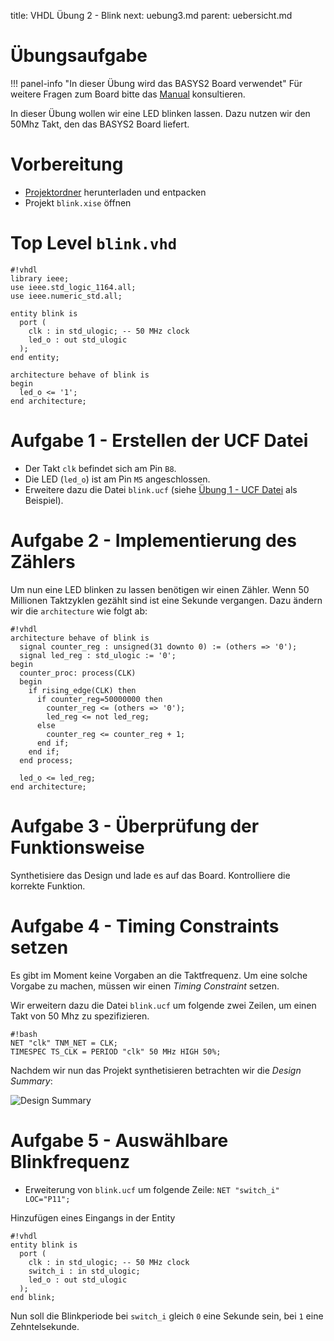 title: VHDL Übung 2 - Blink
next: uebung3.md
parent: uebersicht.md

# Übungsaufgabe

!!! panel-info "In dieser Übung wird das BASYS2 Board verwendet"
    Für weitere Fragen zum Board bitte das [Manual]({filename}basys2_manual.pdf) konsultieren.

In dieser Übung wollen wir eine LED blinken lassen. Dazu nutzen wir den 50Mhz Takt, den das BASYS2 Board liefert.


# Vorbereitung 

* [Projektordner]({filename}vhdl_uebung_2.compress) herunterladen und entpacken
* Projekt `blink.xise` öffnen

# Top Level `blink.vhd`

    #!vhdl
    library ieee;
    use ieee.std_logic_1164.all;
    use ieee.numeric_std.all;

    entity blink is
      port (
        clk : in std_ulogic; -- 50 MHz clock
        led_o : out std_ulogic
      );
    end entity;

    architecture behave of blink is
    begin
      led_o <= '1'; 
    end architecture;

# Aufgabe 1 - Erstellen der UCF Datei
* Der Takt `clk` befindet sich am Pin `B8`.
* Die LED (`led_o`) ist am Pin `M5` angeschlossen.
* Erweitere dazu die Datei `blink.ucf` (siehe [Übung 1 - UCF Datei]({filename}uebung1.md#pinout) als Beispiel).

# Aufgabe 2 - Implementierung des Zählers
Um nun eine LED blinken zu lassen benötigen wir einen Zähler. Wenn 50 Millionen Taktzyklen gezählt sind ist eine Sekunde
vergangen. Dazu ändern wir die `architecture` wie folgt ab:

    #!vhdl
    architecture behave of blink is
      signal counter_reg : unsigned(31 downto 0) := (others => '0');
      signal led_reg : std_ulogic := '0';
    begin
      counter_proc: process(CLK)
      begin
        if rising_edge(CLK) then
          if counter_reg=50000000 then
            counter_reg <= (others => '0');
            led_reg <= not led_reg;
          else
            counter_reg <= counter_reg + 1;
          end if;
        end if;
      end process;

      led_o <= led_reg;
    end architecture;

# Aufgabe 3 - Überprüfung der Funktionsweise
Synthetisiere das Design und lade es auf das Board. Kontrolliere die korrekte Funktion.

# Aufgabe 4 - Timing Constraints setzen
Es gibt im Moment keine Vorgaben an die Taktfrequenz. Um eine solche Vorgabe zu machen, müssen wir einen
*Timing Constraint* setzen.

Wir erweitern dazu die Datei `blink.ucf` um folgende zwei Zeilen, um einen Takt von 50 Mhz zu spezifizieren.

    #!bash
    NET "clk" TNM_NET = CLK;
    TIMESPEC TS_CLK = PERIOD "clk" 50 MHz HIGH 50%;

Nachdem wir nun das Projekt synthetisieren betrachten wir die *Design Summary*:

![Design Summary]({filename}screenshot_design_summary.png)

# Aufgabe 5 - Auswählbare Blinkfrequenz

* Erweiterung von `blink.ucf` um folgende Zeile: `NET "switch_i" LOC="P11";`

Hinzufügen eines Eingangs in der Entity

    #!vhdl
    entity blink is
      port (
        clk : in std_ulogic; -- 50 MHz clock
        switch_i : in std_ulogic;
        led_o : out std_ulogic
      );
    end blink;

Nun soll die Blinkperiode bei `switch_i` gleich `0` eine Sekunde sein, bei `1` eine Zehntelsekunde.
